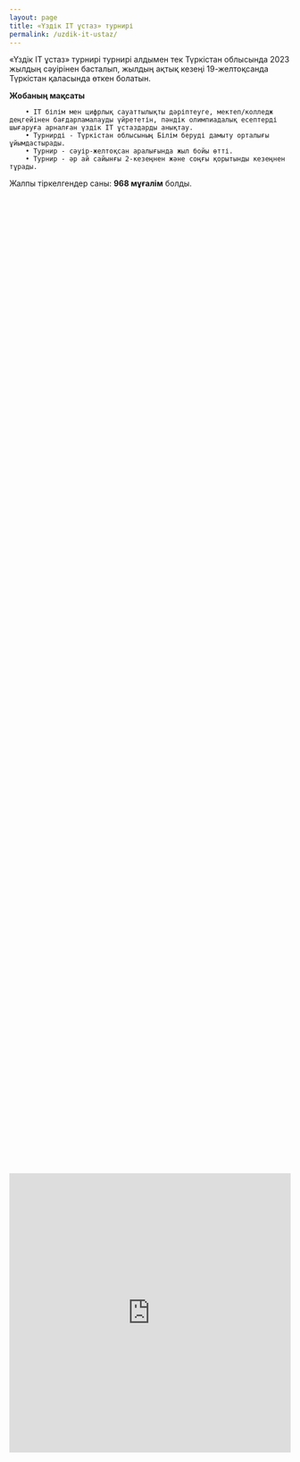 ```yaml
---
layout: page
title: «Үздік IT ұстаз» турнирі
permalink: /uzdik-it-ustaz/
---
```


«Үздік IT ұстаз» турнирі турнирі алдымен тек Түркістан облысында 2023 жылдың сәуірінен басталып, жылдың ақтық кезеңі 19-желтоқсанда Түркістан қаласында өткен болатын.

**Жобаның мақсаты**

        • IT білім мен цифрлық сауаттылықты дәріптеуге, мектеп/колледж деңгейінен бағдарламалауды үйрететін, пәндік олимпиадалық есептерді шығаруға арналған үздік IT ұстаздарды анықтау.
        • Турнирді - Түркістан облысының Білім беруді дамыту орталығы ұйымдастырады.
        • Турнир - сәуір-желтоқсан аралығында жыл бойы өтті.
        • Турнир - әр ай сайынғы 2-кезеңнен және соңғы қорытынды кезеңнен тұрады.

Жалпы тіркелгендер саны: **968 мұғалім** болды.
<div style="display: flex; justify-content: center; align-items: center; height: 100vh;">
<iframe src="https://docs.google.com/spreadsheets/d/e/2PACX-1vQLZKvtEHJC4rv8JWTZjAmR1y7Yah1qtDADHgbWW2Vk96QY1XTB4JoQiZ6t6EM9zDyB6KJu6oQwlDvX/pubchart?oid=784489035&amp;format=interactive" 
        width="100%" 
        height="500" 
        frameborder="0" 
        marginheight="0" 
        marginwidth="0" 
        style="border: 0">
    Жүктелуде…
</iframe></div>
<div style="display: flex; justify-content: center; align-items: center; height: 100vh;">
 Ай        | Форма бойынша тіркелгендер | Онлайн-іріктеу | Офлайн-қорытынды | Финалға өткендер 
-----------|----------------------------|----------------|------------------|------------------
 сәуір     |             256            |       94       |        29        |        4       
 мамыр     |             305            |       38       |        27        |        5       
 маусым    |             350            |       32       |        27        |        4       
 тамыз     |             465            |       27       |        10        |        4       
 қыркүйек  |             765            |       55       |        28        |        4       
 қазан     |             898            |      126       |        27        |        4       
 қараша    |             968            |       64       |        31        |        4       
</div>
